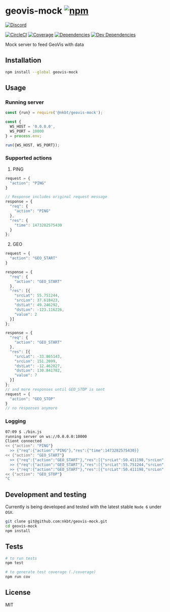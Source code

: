 # geovis-mock [![npm](https://img.shields.io/npm/v/geovis-mock.svg?style=flat-square)](https://www.npmjs.com/package/geovis-mock)
            
[![Discord](https://img.shields.io/badge/chat-discord-blue.svg?style=flat-square)](https://discord.gg/013tGW1IMcW6Vd1o7)

[![CircleCI](https://img.shields.io/circleci/project/nkbt/geovis-mock.svg?style=flat-square)](https://circleci.com/gh/nkbt/geovis-mock)
[![Coverage](https://img.shields.io/coveralls/nkbt/geovis-mock.svg?style=flat-square)](https://codecov.io/github/nkbt/geovis-mock?branch=master)
[![Dependencies](https://img.shields.io/david/nkbt/geovis-mock.svg?style=flat-square)](https://david-dm.org/nkbt/geovis-mock)
[![Dev Dependencies](https://img.shields.io/david/dev/nkbt/geovis-mock.svg?style=flat-square)](https://david-dm.org/nkbt/geovis-mock#info=devDependencies)


Mock server to feed GeoVis with data


## Installation

```sh
npm install --global geovis-mock
```


## Usage


### Running server

```js
const {run} = require('@nkbt/geovis-mock');

const {
  WS_HOST = '0.0.0.0',
  WS_PORT = 10000
} = process.env;

run({WS_HOST, WS_PORT});
```


### Supported actions

1. PING

```js
request = {
  "action": "PING"
}

// Response includes original request message
response = {
  "req": {
    "action": "PING"
  },
  "res": {
    "time": 1473282575430
  }
};
```

2. GEO

```js
request = {
  "action": "GEO_START"
}

response = {
  "req": {
    "action": "GEO_START"
  },
  "res": [{
    "srcLat": 55.751244,
    "srcLon": 37.618423,
    "dstLat": 49.246292,
    "dstLon": -123.116226,
    "value": 2
  }]
};

response = {
  "req": {
    "action": "GEO_START"
  },
  "res": [{
    "srcLat": -33.865143,
    "srcLon": 151.2099,
    "dstLat": -12.462827,
    "dstLon": 130.841782,
    "value": 7
  }]
};
// and more responses until GEO_STOP is sent
request = {
  "action": "GEO_STOP"
}
// no responses anymore
```

### Logging

```sh
07:09 $ ./bin.js 
running server on ws://0.0.0.0:10000
Client connected
<< {"action": "PING"}
  >> {"req":{"action":"PING"},"res":{"time":1473282575430}}
<< {"action": "GEO_START"}
  >> {"req":{"action":"GEO_START"},"res":[{"srcLat":50.411198,"srcLon":30.446634,"dstLat":55.751244,"dstLon":37.618423,"value":3}]}
  >> {"req":{"action":"GEO_START"},"res":[{"srcLat":55.751244,"srcLon":37.618423,"dstLat":49.246292,"dstLon":-123.116226,"value":2}]}
  >> {"req":{"action":"GEO_START"},"res":[{"srcLat":50.411198,"srcLon":30.446634,"dstLat":55.751244,"dstLon":37.618423,"value":7}]}
<< {"action": "GEO_STOP"}
^C
```


## Development and testing

Currently is being developed and tested with the latest stable `Node 6` under `OSX`.

```bash
git clone git@github.com:nkbt/geovis-mock.git
cd geovis-mock
npm install
```


## Tests

```bash
# to run tests
npm test

# to generate test coverage (./coverage)
npm run cov
```


## License

MIT
